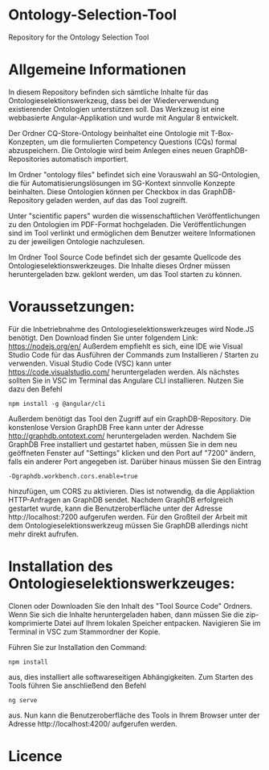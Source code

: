 # Ontology-Selection-Tool
Repository for the Ontology Selection Tool

# Allgemeine Informationen
In diesem Repository befinden sich sämtliche Inhalte für das Ontologieselektionswerkzeug, dass bei der Wiederverwendung existierender Ontologien unterstützen soll. Das Werkzeug ist eine webbasierte Angular-Applikation und wurde mit Angular 8 entwickelt.

Der Ordner CQ-Store-Ontology beinhaltet eine Ontologie mit T-Box-Konzepten, um die formulierten Competency Questions (CQs) formal abzuspeichern. Die Ontologie wird beim Anlegen eines neuen GraphDB-Repositories automatisch importiert.

Im Ordner "ontology files" befindet sich eine Vorauswahl an SG-Ontologien, die für Automatisierungslösungen im SG-Kontext sinnvolle Konzepte beinhalten. Diese Ontologien können per Checkbox in das GraphDB-Repository geladen werden, auf das das Tool zugreift.

Unter "scientific papers" wurden die wissenschaftlichen Veröffentlichungen zu den Ontologien im PDF-Format hochgeladen. Die Veröffentlichungen sind im Tool verlinkt und ermöglichen dem Benutzer weitere Informationen zu der jeweiligen Ontologie nachzulesen.

Im Ordner Tool Source Code befindet sich der gesamte Quellcode des Ontologieselektionswerkzeuges. Die Inhalte dieses Ordner müssen heruntergeladen bzw. geklont werden, um das Tool starten zu können.

# Voraussetzungen: 

Für die Inbetriebnahme des Ontologieselektionswerkzeuges wird Node.JS benötigt. Den Download finden Sie unter folgendem Link: https://nodejs.org/en/ Außerdem empfiehlt es sich, eine IDE wie Visual Studio Code für das Ausführen der Commands zum Installieren / Starten zu verwenden. Visual Studio Code (VSC) kann unter https://code.visualstudio.com/ heruntergeladen werden. 
Als nächstes sollten Sie in VSC im Terminal das Angulare CLI installieren. Nutzen Sie dazu den Befehl

`npm install -g @angular/cli`

Außerdem benötigt das Tool den Zugriff auf ein GraphDB-Repository. Die konstenlose Version GraphDB Free kann unter der Adresse http://graphdb.ontotext.com/ heruntergeladen werden. Nachdem Sie GraphDB Free installiert und gestartet haben, müssen Sie in dem neu geöffneten Fenster auf "Settings" klicken und den Port auf "7200" ändern, falls ein anderer Port angegeben ist. Darüber hinaus müssen Sie den Eintrag 

`-Dgraphdb.workbench.cors.enable=true`

hinzufügen, um CORS zu aktivieren. Dies ist notwendig, da die Appliaktion HTTP-Anfragen an GraphDB sendet. 
Nachdem GraphDB erfolgreich gestartet wurde, kann die Benutzeroberfläche unter der Adresse http://localhost:7200 aufgerufen werden. Für den Großteil der Arbeit mit dem Ontologieselektionswerkzeug müssen Sie GraphDB allerdings nicht mehr direkt aufrufen.

# Installation des Ontologieselektionswerkzeuges:

Clonen oder Downloaden Sie den Inhalt des "Tool Source Code" Ordners. Wenn Sie sich die Inhalte heruntergeladen haben, dann müssen Sie die zip-komprimierte Datei auf Ihrem lokalen Speicher entpacken.
Navigieren Sie im Terminal in VSC zum Stammordner der Kopie.

Führen Sie zur Installation den Command:

`npm install`

aus, dies installiert alle softwareseitigen Abhängigkeiten.
Zum Starten des Tools führen Sie anschließend den Befehl

`ng serve`

aus. Nun kann die Benutzeroberfläche des Tools in Ihrem Browser unter der Adresse http://localhost:4200/ aufgerufen werden.


# Licence

